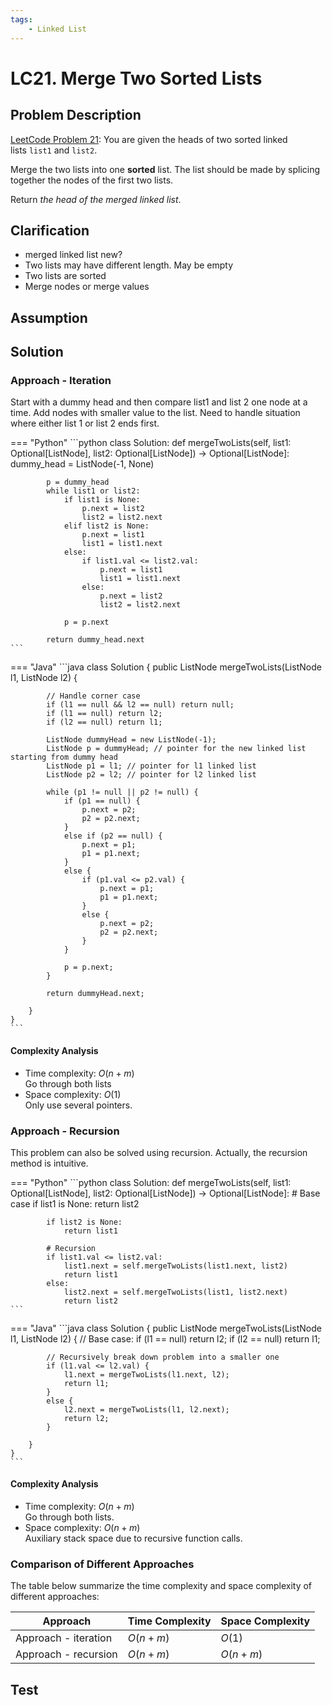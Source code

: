```yaml
---
tags:
    - Linked List
---
```


# LC21. Merge Two Sorted Lists
## Problem Description
[LeetCode Problem 21](https://leetcode.com/problems/merge-two-sorted-lists/): You are given the heads of two sorted linked lists `list1` and `list2`.

Merge the two lists into one **sorted** list. The list should be made by splicing together the nodes of the first two lists.

Return _the head of the merged linked list_.

## Clarification
- merged linked list new?
- Two lists may have different length. May be empty
- Two lists are sorted
- Merge nodes or merge values

## Assumption

## Solution
### Approach - Iteration
Start with a dummy head and then compare list1 and list 2 one node at a time. Add nodes with smaller value to the list. Need to handle situation where either list 1 or list 2 ends first.

=== "Python"
    ```python
    class Solution:
        def mergeTwoLists(self, list1: Optional[ListNode], list2: Optional[ListNode]) -> Optional[ListNode]:
            dummy_head = ListNode(-1, None)

            p = dummy_head
            while list1 or list2:
                if list1 is None:
                    p.next = list2
                    list2 = list2.next
                elif list2 is None:
                    p.next = list1
                    list1 = list1.next
                else:
                    if list1.val <= list2.val:
                        p.next = list1
                        list1 = list1.next
                    else:
                        p.next = list2
                        list2 = list2.next

                p = p.next

            return dummy_head.next
    ```

=== "Java"
    ```java
    class Solution {
        public ListNode mergeTwoLists(ListNode l1, ListNode l2) {

            // Handle corner case
            if (l1 == null && l2 == null) return null;
            if (l1 == null) return l2;
            if (l2 == null) return l1;

            ListNode dummyHead = new ListNode(-1);
            ListNode p = dummyHead; // pointer for the new linked list starting from dummy head
            ListNode p1 = l1; // pointer for l1 linked list
            ListNode p2 = l2; // pointer for l2 linked list

            while (p1 != null || p2 != null) {
                if (p1 == null) {
                    p.next = p2;
                    p2 = p2.next;
                }
                else if (p2 == null) {
                    p.next = p1;
                    p1 = p1.next;
                }
                else {
                    if (p1.val <= p2.val) {
                        p.next = p1;
                        p1 = p1.next;
                    }
                    else {
                        p.next = p2;
                        p2 = p2.next;
                    }
                }

                p = p.next;
            }

            return dummyHead.next;

        }
    }
    ```

#### Complexity Analysis
* Time complexity: $O(n + m)$  
	Go through both lists
* Space complexity: $O(1)$  
	Only use several pointers. 

### Approach - Recursion
This problem can also be solved using recursion. Actually, the recursion method is intuitive.

=== "Python"
    ```python
    class Solution:
        def mergeTwoLists(self, list1: Optional[ListNode], list2: Optional[ListNode]) -> Optional[ListNode]:
            # Base case
            if list1 is None:
                return list2

            if list2 is None:
                return list1

            # Recursion
            if list1.val <= list2.val:
                list1.next = self.mergeTwoLists(list1.next, list2)
                return list1
            else:
                list2.next = self.mergeTwoLists(list1, list2.next)
                return list2
    ```

=== "Java"
    ```java
    class Solution {
        public ListNode mergeTwoLists(ListNode l1, ListNode l2) {
            // Base case:
            if (l1 == null) return l2;
            if (l2 == null) return l1;

            // Recursively break down problem into a smaller one
            if (l1.val <= l2.val) {
                l1.next = mergeTwoLists(l1.next, l2);
                return l1;
            }
            else {
                l2.next = mergeTwoLists(l1, l2.next);
                return l2;
            }

        }
    }
    ```

#### Complexity Analysis
* Time complexity: $O(n + m)$  
	Go through both lists.
* Space complexity: $O(n + m)$  
	Auxiliary stack space due to recursive function calls. 

### Comparison of Different Approaches
The table below summarize the time complexity and space complexity of different approaches:

Approach 	 | Time Complexity 	| Space Complexity  
------------ | --------------- 	| ----------------
Approach - iteration |  $O(n + m)$ 	   	   	| $O(1)$  
Approach - recursion |  $O(n + m)$      		| $O(n + m)$

## Test